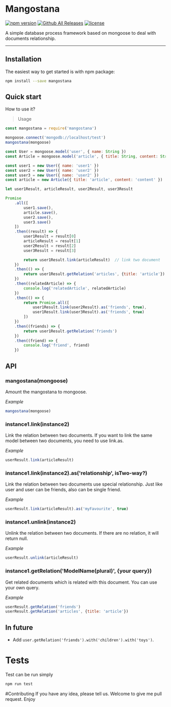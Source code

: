 # Mangostana

[![npm version](https://badge.fury.io/js/mangostana.svg)](https://www.npmjs.com/package/mangostana)
[![Github All Releases](https://img.shields.io/npm/dt/mangostana.svg)](https://www.npmjs.com/package/mangostana)
[![license](https://img.shields.io/github/license/mashape/apistatus.svg?maxAge=2592000)](https://github.com/Emiya0306/mangostana)

A simple database process framework based on mongoose to deal with documents relationship.

** **

## Installation

The easiest way to get started is with npm package:

```bash
npm install --save mangostana
```

## Quick start

How to use it?

> Usage

```javascript
const mangostana = require('mangostana')

mongoose.connect('mongodb://localhost/test')
mangostana(mongoose)

const User = mongoose.model('user', { name: String })
const Article = mongoose.model('article', { title: String, content: String })

const user1 = new User({ name: 'user1' })
const user2 = new User({ name: 'user2' })
const user3 = new User({ name: 'user2' })
const article = new Article({ title: 'article', content: 'content' })

let user1Result, articleResult, user2Result, user3Result

Promise
    .all([
        user1.save(),
        article.save(),
        user2.save(),
        user3.save()
    ])
    .then((result) => {
        user1Result = result[0]
        articleResult = result[1]
        user2Result = result[2]
        user3Result = result[3]

        return user1Result.link(articleResult)  // link two document
    })
    .then(() => {
        return user1Result.getRelation('articles', {title: 'article'})
    })
    .then((relatedArticle) => {
        console.log('relatedArticle', relatedArticle)
    })
    .then(() => {
        return Promise.all([
            user1Result.link(user2Result).as('friends', true),
            user1Result.link(user3Result).as('friends', true)
        ])
    })
    .then((friends) => {
        return user1Result.getRelation('friends')
    })
    .then((friend) => {
        console.log('friend', friend)
    })
```

## API

### mangostana(mongoose)

Amount the mangostana to mongoose.

*Example*

```javascript
mangostana(mongoose)
```

### instance1.link(instance2)

Link the relation between two documents. If you want to link the same model between two documents, you need to use link.as.

*Example*

```javascript
userResult.link(articleResult)
```

### instance1.link(instance2).as('relationship', isTwo-way?)

Link the relation between two documents use special relationship. Just like user and user can be friends, also can be single friend.

*Example*

```javascript
userResult.link(articleResult).as('myFavourite', true)
```

### instance1.unlink(instance2)

Unlink the relation between two documents. If there are no relation, it will return null.

*Example*

```javascript
userResult.unlink(articleResult)
```

### instance1.getRelation('ModelName(plural)', {your query})

Get related documents which is related with this document. You can use your own query.

*Example*

```javascript
userResult.getRelation('friends')
userResult.getRelation('articles', {title: 'article'})
```

## In future

- Add `user.getRelation('friends').with('children').with('toys')`.

# Tests
Test can be run simply

```bash
npm run test
```

#Contributing
If you have any idea, please tell us. Welcome to give me pull request.
Enjoy